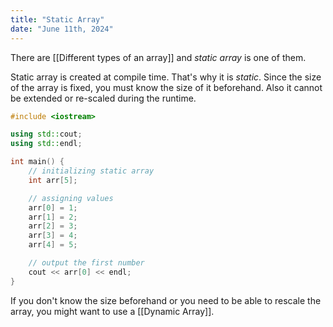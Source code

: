 ```yaml
---
title: "Static Array"
date: "June 11th, 2024"
---
```


There are [[Different types of an array]] and _static array_ is one of them.

Static array is created at compile time. That's why it is _static_. Since the size of the array is fixed, you must know the size of it beforehand. Also it cannot be extended or re-scaled during the runtime.

```cpp
#include <iostream>

using std::cout;
using std::endl;

int main() {
	// initializing static array
	int arr[5];

	// assigning values
	arr[0] = 1;
	arr[1] = 2;
	arr[2] = 3;
	arr[3] = 4;
	arr[4] = 5;

	// output the first number
	cout << arr[0] << endl;
}
```

If you don't know the size beforehand or you need to be able to rescale the array, you might want to use a [[Dynamic Array]].